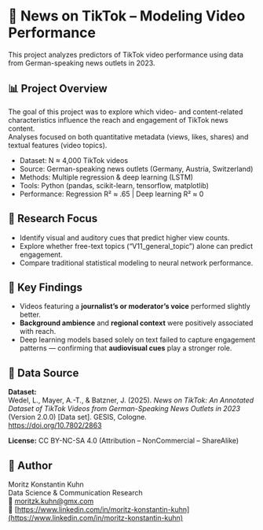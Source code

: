 # 🧠 News on TikTok – Modeling Video Performance

This project analyzes predictors of TikTok video performance using data from German-speaking news outlets in 2023.

## 📊 Project Overview
The goal of this project was to explore which video- and content-related characteristics influence the reach and engagement of TikTok news content.  
Analyses focused on both quantitative metadata (views, likes, shares) and textual features (video topics).

- Dataset: N ≈ 4,000 TikTok videos  
- Source: German-speaking news outlets (Germany, Austria, Switzerland)  
- Methods: Multiple regression & deep learning (LSTM)  
- Tools: Python (pandas, scikit-learn, tensorflow, matplotlib)  
- Performance: Regression R² ≈ .65 | Deep learning R² ≈ 0  

## 🧠 Research Focus
- Identify visual and auditory cues that predict higher view counts.  
- Explore whether free-text topics (“V11_general_topic”) alone can predict engagement.  
- Compare traditional statistical modeling to neural network performance.  

## 🧩 Key Findings
- Videos featuring a **journalist’s or moderator’s voice** performed slightly better.  
- **Background ambience** and **regional context** were positively associated with reach.  
- Deep learning models based solely on text failed to capture engagement patterns — confirming that **audiovisual cues** play a stronger role.  

## 💾 Data Source

**Dataset:**  
Wedel, L., Mayer, A.-T., & Batzner, J. (2025). *News on TikTok: An Annotated Dataset of TikTok Videos from German-Speaking News Outlets in 2023* (Version 2.0.0) [Data set]. GESIS, Cologne.  
https://doi.org/10.7802/2863  

**License:** CC BY-NC-SA 4.0 (Attribution – NonCommercial – ShareAlike)

## 👤 Author

Moritz Konstantin Kuhn  
Data Science & Communication Research  
📧 [moritzk.kuhn@gmx.com](mailto:moritzk.kuhn@gmx.com)  
🔗 [https://www.linkedin.com/in/moritz-konstantin-kuhn](https://www.linkedin.com/in/moritz-konstantin-kuhn)
